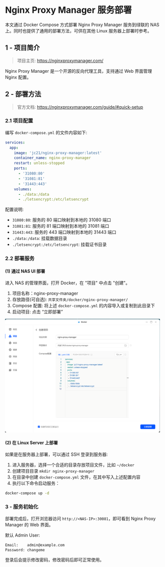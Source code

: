 # Nginx Proxy Manager 服务部署

本文通过 Docker Compose 方式部署 Nginx Proxy Manager 服务到绿联的 NAS 上。同时也提供了通用的部署方法，可供在其他 Linux 服务器上部署时参考。

## 1 - 项目简介

> 项目主页: <https://nginxproxymanager.com/>

Nginx Proxy Manager 是一个开源的反向代理工具，支持通过 Web 界面管理 Nginx 配置。

## 2 - 部署方法

> 官方文档: <https://nginxproxymanager.com/guide/#quick-setup>

### 2.1 项目配置

编写 `docker-compose.yml` 的文件内容如下:

```yaml
services:
  app:
    image: 'jc21/nginx-proxy-manager:latest'
    container_name: nginx-proxy-manager
    restart: unless-stopped
    ports:
      - '31080:80'
      - '31081:81'
      - '31443:443'
    volumes:
      - ./data:/data
      - ./letsencrypt:/etc/letsencrypt
```

配置说明:

+ `31080:80`: 服务的 80 端口映射到本地的 31080 端口
+ `31081:81`: 服务的 81 端口映射到本地的 31081 端口
+ `31443:443`: 服务的 443 端口映射到本地的 31443 端口
+ `./data:/data`: 挂载数据目录
+ `./letsencrypt:/etc/letsencrypt`: 挂载证书目录

### 2.2 部署服务

#### (1) 通过 NAS UI 部署

进入 NAS 的管理界面，打开 Docker，在 "项目" 中点击 "创建"。

1. 项目名称：nginx-proxy-manager
2. 存放路径(可自选): `共享文件夹/docker/nginx-proxy-manager/`
3. Compose 配置: 将上述 `docker-compose.yml` 的内容导入或复制到此目录下
4. 启动项目: 点击 “立即部署”

![创建项目](./.assets/nginx-proxy-manager-NAS-创建项目.png)

#### (2) 在 Linux Server 上部署

如果是在服务器上部署，可以通过 SSH 登录到服务器:

1. 进入服务器，选择一个合适的目录存放项目文件，比如 `~/docker`
2. 创建项目目录 `mkdir nginx-proxy-manager`
3. 在目录中创建 `docker-compose.yml` 文件，在其中写入上述配置内容
4. 执行以下命令启动服务：

```bash
docker-compose up -d
```

### 3 - 服务初始化

部署完成后，打开浏览器访问 `http://<NAS-IP>:30081`，即可看到 Nginx Proxy Manager 的 Web 界面。

默认 Admin User:

```plaintext
Email:    admin@example.com
Password: changeme
```

登录后会提示修改密码，修改密码后即可正常使用。
